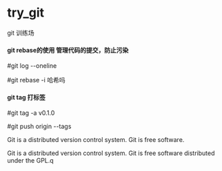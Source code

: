# try_git
git 训练场

#### git rebase的使用 管理代码的提交，防止污染
#git log --oneline

#git rebase -i 哈希吗

#### git tag 打标签
#git tag -a v0.1.0 

#git push origin --tags

Git is a distributed version control system.
Git is free software.

Git is a distributed version control system.
Git is free software distributed under the GPL.q
